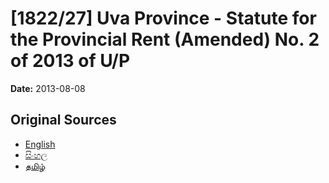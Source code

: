 # [1822/27] Uva Province - Statute for the Provincial Rent (Amended) No. 2 of 2013 of U/P

**Date:** 2013-08-08

## Original Sources

- [English](https://documents.gov.lk/view/extra-gazettes/2013/8/1822-27_E.pdf)
- [සිංහල](https://documents.gov.lk/view/extra-gazettes/2013/8/1822-27_S.pdf)
- [தமிழ்](https://documents.gov.lk/view/extra-gazettes/2013/8/1822-27_T.pdf)
